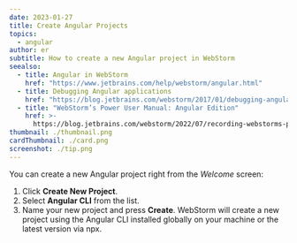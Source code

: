 ```yaml
---
date: 2023-01-27
title: Create Angular Projects
topics:
  - angular
author: er
subtitle: How to create a new Angular project in WebStorm
seealso:
  - title: Angular in WebStorm
    href: "https://www.jetbrains.com/help/webstorm/angular.html"
  - title: Debugging Angular applications
    href: "https://blog.jetbrains.com/webstorm/2017/01/debugging-angular-apps/"
  - title: "WebStorm’s Power User Manual: Angular Edition"
    href: >-
      https://blog.jetbrains.com/webstorm/2022/07/recording-webstorms-power-user-manual-angular-edition/
thumbnail: ./thumbnail.png
cardThumbnail: ./card.png
screenshot: ./tip.png
---
```


You can create a new Angular project right from the _Welcome_ screen:

1. Click **Create New Project**.
2. Select **Angular CLI** from the list.
3. Name your new project and press **Create**.
   WebStorm will create a new project using the Angular CLI installed globally on your machine or the latest version via npx.
